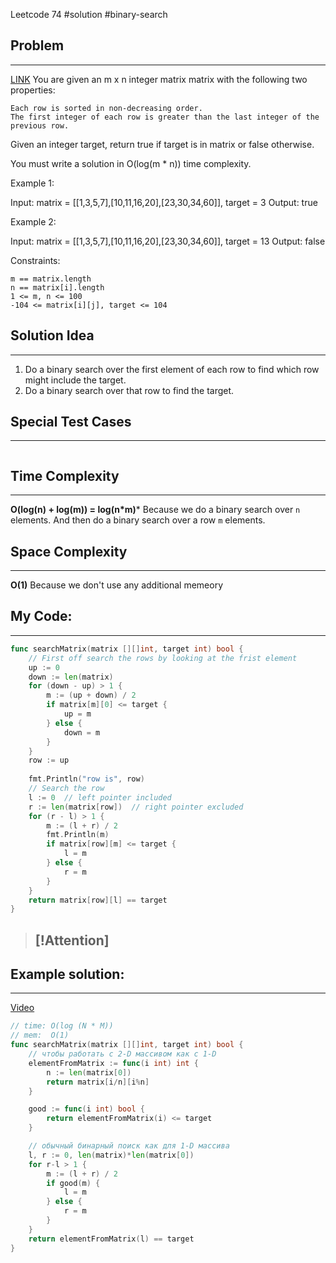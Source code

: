 Leetcode 74
#solution 
#binary-search 
## Problem
___
[LINK](PLACEHOLDER)
You are given an m x n integer matrix matrix with the following two properties:

    Each row is sorted in non-decreasing order.
    The first integer of each row is greater than the last integer of the previous row.

Given an integer target, return true if target is in matrix or false otherwise.

You must write a solution in O(log(m * n)) time complexity.

 

Example 1:

Input: matrix = \[[1,3,5,7],[10,11,16,20],[23,30,34,60]], target = 3
Output: true

Example 2:

Input: matrix = \[[1,3,5,7],[10,11,16,20],[23,30,34,60]], target = 13
Output: false

 

Constraints:

    m == matrix.length
    n == matrix[i].length
    1 <= m, n <= 100
    -104 <= matrix[i][j], target <= 104



## Solution Idea
___
1. Do a binary search over the first element of each row to find which row might include the target.
2. Do a binary search over that row to find the target.

## Special Test Cases
___
```

```

## Time Complexity
___
**O(log(n) + log(m)) = log(n\*m)*** 
Because we do a binary search over `n` elements. And then do a binary search over a row `m` elements.

## Space Complexity
___
**O(1)**
Because we don't use any additional memeory

## My Code:
___
```go
func searchMatrix(matrix [][]int, target int) bool {
    // First off search the rows by looking at the frist element
    up := 0
    down := len(matrix)
    for (down - up) > 1 {
        m := (up + down) / 2
        if matrix[m][0] <= target {
            up = m
        } else {
            down = m
        }
    }
    row := up
    
    fmt.Println("row is", row)
    // Search the row
    l := 0  // left pointer included
    r := len(matrix[row])  // right pointer excluded
    for (r - l) > 1 {
        m := (l + r) / 2
        fmt.Println(m)
        if matrix[row][m] <= target {
            l = m
        } else {
            r = m
        }
    }
    return matrix[row][l] == target
}   
```

> [!Attention]
> - 


## Example solution:
___
[Video](https://kinescope.io/0GboubeRnaMB9Mmajrex4p)

```go
// time: O(log (N * M))
// mem:  O(1)
func searchMatrix(matrix [][]int, target int) bool {
	// чтобы работать с 2-D массивом как с 1-D
	elementFromMatrix := func(i int) int {
		n := len(matrix[0])
		return matrix[i/n][i%n]
	}

	good := func(i int) bool {
		return elementFromMatrix(i) <= target
	}

	// обычный бинарный поиск как для 1-D массива
	l, r := 0, len(matrix)*len(matrix[0])
	for r-l > 1 {
		m := (l + r) / 2
		if good(m) {
			l = m
		} else {
			r = m
		}
	}
	return elementFromMatrix(l) == target
}

```